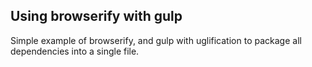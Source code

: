 ## Using browserify with gulp ##
Simple example of browserify, and gulp with uglification to package all dependencies into a single file.
